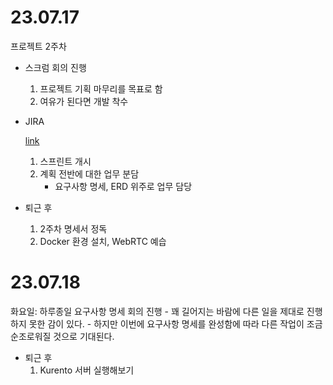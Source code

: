 # 23.07.17

프로젝트 2주차

- 스크럼 회의 진행
    1. 프로젝트 기획 마무리를 목표로 함
    2. 여유가 된다면 개발 착수

- JIRA

    [link](https://ssafy.atlassian.net/browse/S09P12D203)
    1. 스프린트 개시
    2. 계획 전반에 대한 업무 분담
        - 요구사항 명세, ERD 위주로 업무 담당

- 퇴근 후
    1. 2주차 명세서 정독
    2. Docker 환경 설치, WebRTC 예습

# 23.07.18

화요일: 하루종일 요구사항 명세 회의 진행
    - 꽤 길어지는 바람에 다른 일을 제대로 진행하지 못한 감이 있다.
    - 하지만 이번에 요구사항 명세를 완성함에 따라 다른 작업이 조금 순조로워질 것으로 기대된다.

- 퇴근 후
    1. Kurento 서버 실행해보기
